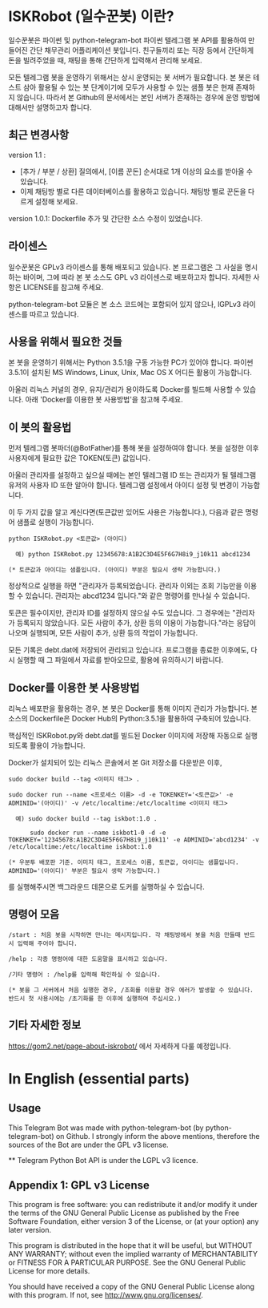 # ISKRobot (일수꾼봇) 이란?
일수꾼봇은 파이썬 및 python-telegram-bot 파이썬 텔레그램 봇 API를 활용하여 만들어진 간단 채무관리 어플리케이션 봇입니다.
친구들끼리 또는 직장 등에서 간단하게 돈을 빌려주었을 때, 채팅을 통해 간단하게 입력해서 관리해 보세요.

모든 텔레그램 봇을 운영하기 위해서는 상시 운영되는 봇 서버가 필요합니다. 본 봇은 테스트 삼아 활용될 수 있는 봇 단계이기에 모두가 사용할 수 있는 샘플 봇은 현재 존재하지 않습니다.
따라서 본 Github의 문서에서는 본인 서버가 존재하는 경우에 운영 방법에 대해서만 설명하고자 합니다.


## 최근 변경사항
version 1.1  :
 - [추가 / 부분 / 상환] 질의에서, [이름 꾼돈] 순서대로 1개 이상의 요소를 받아올 수 있습니다.
 - 이제 채팅방 별로 다른 데이터베이스를 활용하고 있습니다. 채팅방 별로 꾼돈을 다르게 설정해 보세요.
 
version 1.0.1: Dockerfile 추가 및 간단한 소스 수정이 있었습니다.


## 라이센스
일수꾼봇은 GPLv3 라이센스를 통해 배포되고 있습니다. 본 프로그램은 그 사실을 명시하는 바이며, 그에 따라 본 봇 소스도 GPL v3 라이센스로 배포하고자 합니다. 자세한 사항은 LICENSE를 참고해 주세요.

python-telegram-bot 모듈은 본 소스 코드에는 포함되어 있지 않으나, lGPLv3 라이센스를 따르고 있습니다.


## 사용을 위해서 필요한 것들
본 봇을 운영하기 위해서는 Python 3.5.1을 구동 가능한 PC가 있어야 합니다. 파이썬 3.5.1이 설치된 MS Windows, Linux, Unix, Mac OS X 어디든 활용이 가능합니다.

아울러 리눅스 커널의 경우, 유지/관리가 용이하도록 Docker를 빌드해 사용할 수 있습니다. 아래 'Docker를 이용한 봇 사용방법'을 참고해 주세요.


## 이 봇의 활용법
먼저 텔레그램 봇파더(@BotFather)를 통해 봇을 설정하여야 합니다. 봇을 설정한 이후 사용자에게 필요한 값은 TOKEN(토큰) 값입니다.

아울러 관리자를 설정하고 싶으실 때에는 본인 텔레그램 ID 또는 관리자가 될 텔레그램 유저의 사용자 ID 또한 알아야 합니다. 텔레그램 설정에서 아이디 설정 및 변경이 가능합니다.

이 두 가지 값을 알고 계신다면(토큰값만 있어도 사용은 가능합니다.), 다음과 같은 명령어 샘플로 실행이 가능합니다.


    python ISKRobot.py <토큰값> (아이디)

      예) python ISKRobot.py 12345678:A1B2C3D4E5F6G7H8i9_j10k11 abcd1234

    (* 토큰값과 아이디는 샘플입니다. (아이디) 부분은 필요시 생략 가능합니다.)


정상적으로 실행을 하면 "관리자가 등록되었습니다. 관리자 이외는 조회 기능만을 이용할 수 있습니다. 관리자는 abcd1234 입니다."와 같은 명령어를 만나실 수 있습니다.

토큰은 필수이지만, 관리자 ID를 설정하지 않으실 수도 있습니다.
그 경우에는 "관리자가 등록되지 않았습니다. 모든 사람이 추가, 상환 등의 이용이 가능합니다."라는 응답이 나오며 실행되며, 모든 사람이 추가, 상환 등의 작업이 가능합니다.

모든 기록은 debt.dat에 저장되어 관리되고 있습니다. 프로그램을 종료한 이후에도, 다시 실행할 때 그 파일에서 자료를 받아오므로, 활용에 유의하시기 바랍니다.


## Docker를 이용한 봇 사용방법
리눅스 배포판을 활용하는 경우, 본 봇은 Docker를 통해 이미지 관리가 가능합니다. 본 소스의 Dockerfile은 Docker Hub의 Python:3.5.1을 활용하여 구축되어 있습니다.

핵심적인 ISKRobot.py와 debt.dat를 빌드된 Docker 이미지에 저장해 자동으로 실행되도록 활용이 가능합니다.

Docker가 설치되어 있는 리눅스 콘솔에서 본 Git 저장소를 다운받은 이후,


    sudo docker build --tag <이미지 태그> .

    sudo docker run --name <프로세스 이름> -d -e TOKENKEY='<토큰값>' -e ADMINID='(아이디)' -v /etc/localtime:/etc/localtime <이미지 태그>

      예) sudo docker build --tag iskbot:1.0 .

          sudo docker run --name iskbot1-0 -d -e TOKENKEY='12345678:A1B2C3D4E5F6G7H8i9_j10k11' -e ADMINID='abcd1234' -v /etc/localtime:/etc/localtime iskbot:1.0

    (* 우분투 배포판 기준. 이미지 태그, 프로세스 이름, 토큰값, 아이디는 샘플입니다. ADMINID='(아이디)' 부분은 필요시 생략 가능합니다.)


를 실행해주시면 백그라운드 데몬으로 도커를 실행하실 수 있습니다.


## 명령어 모음
    /start : 처음 봇을 시작하면 만나는 메시지입니다. 각 채팅방에서 봇을 처음 만들때 반드시 입력해 주어야 합니다.

    /help : 각종 명령어에 대한 도움말을 표시하고 있습니다.

    /기타 명령어 : /help를 입력해 확인하실 수 있습니다.

    (* 봇을 그 서버에서 처음 실행한 경우, /조회를 이용할 경우 에러가 발생할 수 있습니다. 반드시 첫 사용시에는 /초기화를 한 이후에 실행하여 주십시오.)


## 기타 자세한 정보
https://gom2.net/page-about-iskrobot/ 에서 자세하게 다룰 예정입니다.




# In English (essential parts)


## Usage
This Telegram Bot was made with python-telegram-bot (by python-telegram-bot) on Github.
I strongly inform the above mentions, therefore the sources of the Bot are under the GPL v3 license.

 ** Telegram Python Bot API is under the LGPL v3 licence.


## Appendix 1: GPL v3 License

This program is free software: you can redistribute it and/or modify
it under the terms of the GNU General Public License as published by
the Free Software Foundation, either version 3 of the License, or
(at your option) any later version.

This program is distributed in the hope that it will be useful,
but WITHOUT ANY WARRANTY; without even the implied warranty of
MERCHANTABILITY or FITNESS FOR A PARTICULAR PURPOSE.  See the
GNU General Public License for more details.

You should have received a copy of the GNU General Public License
along with this program.  If not, see <http://www.gnu.org/licenses/>.